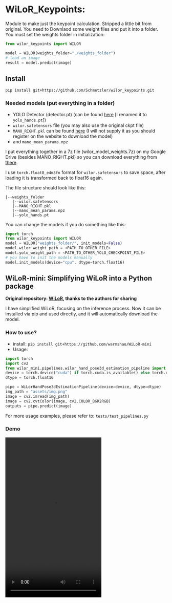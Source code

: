 # WiLoR_Keypoints:

Module to make just the keypoint calculation. Stripped a little bit from original.
You need to Downlaod some weight files and put it into a folder.
You must set the weights folder in initialization:

```python
from wilor_keypoints import WILOR

model = WILOR(weights_folder="./weights_folder")
# load an image
result = model.predict(image)
```

## Install

`pip install git+https://github.com/Schmetzler/wilor_keypoints.git`

### Needed models (put everything in a folder)
* YOLO Detector (detector.pt) (can be found [here](https://huggingface.co/warmshao/WiLoR-mini/blob/main/pretrained_models/detector.pt) \[I renamed it to `yolo_hands.pt`\])
* `wilor.safetensors` file (you may also use the original ckpt file)
* `MANO_RIGHT.pkl` can be found [here](https://mano.is.tue.mpg.de/) (I will not supply it as you should register on the website to download the model)
* and `mano_mean_params.npz`

I put everything together in a 7z file (wilor_model_weights.7z) on my Google Drive (besides MANO_RIGHT.pkl) so you can download everything from [there](https://drive.google.com/drive/folders/1hfLQhse5DP460Q-j0d-vG_obCVIsc9Bt?usp=drive_link).

I use `torch.float8_e4m3fn` format for `wilor.safetensors` to save space, after loading it is transformed back to float16 again.

The file structure should look like this:
```
|--weights_folder
   |--wilor.safetensors
   |--MANO_RIGHT.pkl
   |--mano_mean_params.npz
   |--yolo_hands.pt
```
You can change the models if you do something like this:

```python
import torch
from wilor_keypoints import WILOR
model = WILOR("weights_folder/", init_models=False)
model.wilor_weight_path = <PATH_TO_OTHER_FILE>
model.yolo_weight_path = <PATH_TO_OTHER_YOLO_CHECKPOINT_FILE>
# you have to init the models manually
model.init_models(device="cpu", dtype=torch.float16)
```

## WiLoR-mini: Simplifying WiLoR into a Python package

**Original repository: [WiLoR](https://github.com/rolpotamias/WiLoR), thanks to the authors for sharing**

I have simplified WiLoR, focusing on the inference process. Now it can be installed via pip and used directly, and it will automatically download the model.

### How to use?
* install: `pip install git+https://github.com/warmshao/WiLoR-mini`
* Usage:
```python
import torch
import cv2
from wilor_mini.pipelines.wilor_hand_pose3d_estimation_pipeline import WiLorHandPose3dEstimationPipeline
device = torch.device("cuda") if torch.cuda.is_available() else torch.device("cpu")
dtype = torch.float16

pipe = WiLorHandPose3dEstimationPipeline(device=device, dtype=dtype)
img_path = "assets/img.png"
image = cv2.imread(img_path)
image = cv2.cvtColor(image, cv2.COLOR_BGR2RGB)
outputs = pipe.predict(image)

```
For more usage examples, please refer to: `tests/test_pipelines.py`

### Demo
<video src="https://github.com/user-attachments/assets/ca7329fe-0b66-4eb6-87a5-4cb5cbe9ec43" controls="controls" width="300" height="500">您的浏览器不支持播放该视频！</video>
